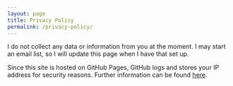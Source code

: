 ```yaml
---
layout: page
title: Privacy Policy
permalink: /privacy-policy/
---
```


I do not collect any data or information from you at the moment. I may start an email list, so I will update this page when I have that set up.

Since this site is hosted on GitHub Pages, GitHub logs and stores your IP address for security reasons. Further information can be found [here](https://docs.github.com/en/pages/getting-started-with-github-pages/about-github-pages#data-collection).